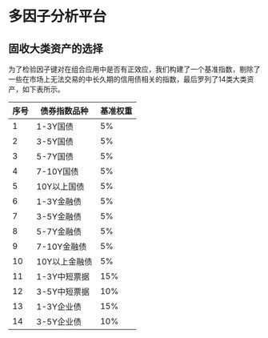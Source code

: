# 多因子分析平台

## 固收大类资产的选择

为了检验因子键对在组合应用中是否有正效应，我们构建了一个基准指数，剔除了一些在市场上无法交易的中长久期的信用债相关的指数，最后罗列了14类大类资产，如下表所示。

| 序号 | 债券指数品种 | 基准权重 |
| --- | --- | --- |
| 1 | 1-3Y国债 | 5% |
| 2 | 3-5Y国债 | 5% |
| 3 | 5-7Y国债 | 5% |
| 4 | 7-10Y国债 | 5% |
| 5 | 10Y以上国债 | 5% |
| 6 | 1-3Y金融债 | 5% |
| 7 | 3-5Y金融债 | 5% |
| 8 | 5-7Y金融债 | 5% |
| 9 | 7-10Y金融债 | 5% |
| 10 | 10Y以上金融债 | 5% |
| 11 | 1-3Y中短票据 | 15% |
| 12 | 3-5Y中短票据 | 10% |
| 13 | 1-3Y企业债 | 15% |
| 14 | 3-5Y企业债 | 10% |



